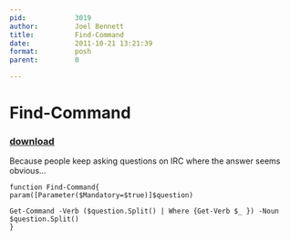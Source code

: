 ```yaml
---
pid:            3019
author:         Joel Bennett
title:          Find-Command
date:           2011-10-21 13:21:39
format:         posh
parent:         0

---
```


# Find-Command

### [download](Scripts\3019.ps1)

Because people keep asking questions on IRC where the answer seems obvious...

```posh
function Find-Command{
param([Parameter($Mandatory=$true)]$question)

Get-Command -Verb ($question.Split() | Where {Get-Verb $_ }) -Noun $question.Split()
}
```
